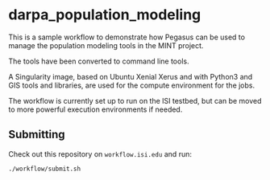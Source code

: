 # darpa_population_modeling

This is a sample workflow to demonstrate how Pegasus can be used to
manage the population modeling tools in the MINT project.

The tools have been converted to command line tools.

A Singularity image, based on Ubuntu Xenial Xerus and with Python3 and
GIS tools and libraries, are used for the compute environment for the
jobs.

The workflow is currently set up to run on the ISI testbed, but can
be moved to more powerful execution environments if needed.

## Submitting

Check out this repository on `workflow.isi.edu` and run:

```
./workflow/submit.sh
```



